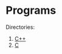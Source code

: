 # Programs

Directories:

1. [C++](https://github.com/Sonichigo/Programs/tree/main/C%2B%2B)
2. [C](https://github.com/Sonichigo/Programs/tree/main/C)